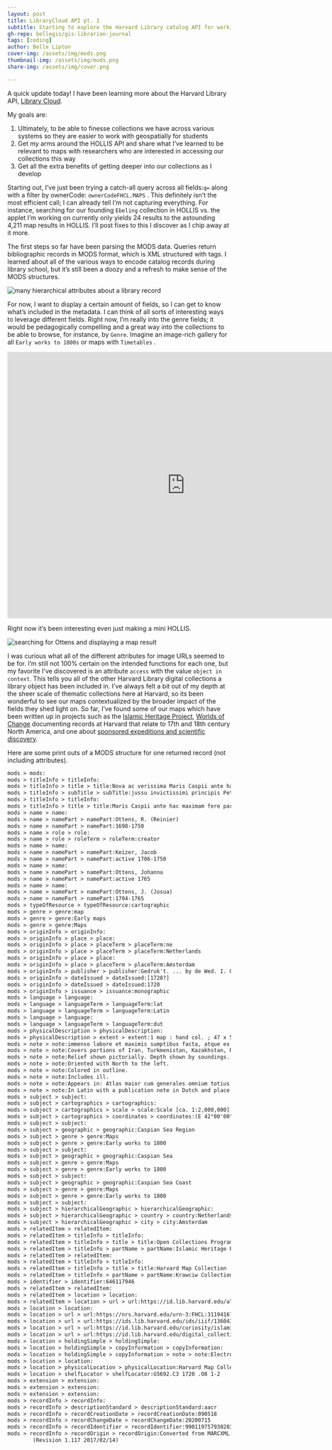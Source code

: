 ```yaml
---
layout: post
title: LibraryCloud API pt. 1
subtitle: Starting to explore the Harvard Library catalog API for working with maps
gh-repo: bellegis/gis-librarian-journal
tags: [coding]
author: Belle Lipton
cover-img: /assets/img/mods.png
thumbnail-img: /assets/img/mods.png
share-img: /assets/img/cover.png

---
```



A quick update today! I have been learning more about the Harvard Library API, [Library Cloud](https://harvardwiki.atlassian.net/wiki/spaces/LibraryStaffDoc/pages/43287734/LibraryCloud+APIs). 

My goals are:

1. Ultimately, to be able to finesse collections we have across various systems so they are easier to work with geospatially for students
2. Get my arms around the HOLLIS API and share what I’ve learned to be relevant to maps with researchers who are interested in accessing our collections this way
3. Get all the extra benefits of getting deeper into our collections as I develop

Starting out, I’ve just been trying a catch-all query across all fields:`q=` along with a filter by ownerCode: `ownerCodeFHCL.MAPS` . This definitely isn’t the most efficient call; I can already tell I’m not capturing everything. For instance, searching for our founding `Ebeling` collection in HOLLIS vs. the applet I’m working on currently only yields 24 results to the astounding 4,211 map results in HOLLIS. I’ll post fixes to this I discover as I chip away at it more.

The first steps so far have been parsing the MODS data. Queries return bibliographic records in MODS format, which is XML structured with tags. I learned about all of the various ways to encode catalog records during library school, but it’s still been a doozy and a refresh to make sense of the MODS structures.

![many hierarchical attributes about a library record](https://bellegis.github.io/gis-librarian-journal/assets/img/mods.png)

For now, I want to display a certain amount of fields, so I can get to know what’s included in the metadata. I can think of all sorts of interesting ways to leverage different fields. Right now, I’m really into the genre fields; it would be pedagogically compelling and a great way into the collections to be able to browse, for instance, by `Genre`. Imagine an image-rich gallery for all `Early works to 1800s` or maps with `Timetables` .

<iframe src="https://uv-v4.netlify.app/uv.html#?manifest=https://iiif.lib.harvard.edu/manifests/ids:482179709&c=0&m=0&cv=0&config=&locales=en-GB:English (GB),cy-GB:Cymraeg,fr-FR:Français (FR),pl-PL:Polski,sv-SE:Svenska&xywh=-246,-61,8180,5070&r=0" width="800" height="600" allowfullscreen frameborder="0"></iframe>

Right now it’s been interesting even just making a mini HOLLIS. 

![searching for Ottens and displaying a map result](https://bellegis.github.io/gis-librarian-journal/assets/img/search.gif)

I was curious what all of the different attributes for image URLs seemed to be for. I’m still not 100% certain on the intended functions for each one, but my favorite I’ve discovered is an attribute `access` with the value `object in context`. This tells you all of the other Harvard Library digital collections a library object has been included in. I’ve always felt a bit out of my depth at the sheer scale of thematic collections here at Harvard, so its been wonderful to see our maps contextualized by the broader impact of the fields they shed light on. So far, I’ve found some of our maps which have been written up in projects such as the [Islamic Heritage Project](https://curiosity.lib.harvard.edu/islamic-heritage-project?utm_source=library.harvard), [Worlds of Change](https://curiosity.lib.harvard.edu/worlds-of-change) documenting records at Harvard that relate to 17th and 18th century North America, and one about [sponsored expeditions and scientific discovery](https://library.harvard.edu/collections/expeditions-and-discoveries-sponsored-exploration-and-scientific-discovery-modern-age). 

Here are some print outs of a MODS structure for one returned record (not including attributes).


``` xml
mods > mods:
mods > titleInfo > titleInfo:
mods > titleInfo > title > title:Nova ac verissima Maris Caspii ante hac maximam fere partem nobis incogniti ac regionum adjacentium delineatio
mods > titleInfo > subTitle > subTitle:jussu invictissimi principis Petri Alexii fil. magni Russorum imperatoris
mods > titleInfo > titleInfo:
mods > titleInfo > title > title:Maris Caspii ante hac maximam fere partem nobis incogniti ac regionum adjacentium delineatio
mods > name > name:
mods > name > namePart > namePart:Ottens, R. (Reinier)
mods > name > namePart > namePart:1698-1750
mods > name > role > role:
mods > name > role > roleTerm > roleTerm:creator
mods > name > name:
mods > name > namePart > namePart:Keizer, Jacob
mods > name > namePart > namePart:active 1706-1750
mods > name > name:
mods > name > namePart > namePart:Ottens, Johanna
mods > name > namePart > namePart:active 1765
mods > name > name:
mods > name > namePart > namePart:Ottens, J. (Josua)
mods > name > namePart > namePart:1704-1765
mods > typeOfResource > typeOfResource:cartographic
mods > genre > genre:map
mods > genre > genre:Early maps
mods > genre > genre:Maps
mods > originInfo > originInfo:
mods > originInfo > place > place:
mods > originInfo > place > placeTerm > placeTerm:ne
mods > originInfo > place > placeTerm > placeTerm:Netherlands
mods > originInfo > place > place:
mods > originInfo > place > placeTerm > placeTerm:Amsterdam
mods > originInfo > publisher > publisher:Gedruk't. ... by de Wed. I. Ottens, op de Nieuwen Dyk in de Werelt kaart
mods > originInfo > dateIssued > dateIssued:[1720?]
mods > originInfo > dateIssued > dateIssued:1720
mods > originInfo > issuance > issuance:monographic
mods > language > language:
mods > language > languageTerm > languageTerm:lat
mods > language > languageTerm > languageTerm:Latin
mods > language > language:
mods > language > languageTerm > languageTerm:dut
mods > physicalDescription > physicalDescription:
mods > physicalDescription > extent > extent:1 map : hand col. ; 47 x 57 cm.
mods > note > note:immenso labore et maximis sumptibus facta, atque ex autographo in lucem edita per Reinerum Ottens geographum Amstelaedam ; Iacob Keyser sculp.
mods > note > note:Covers portions of Iran, Turkmenistan, Kazakhstan, Russia and Azerbaijan.
mods > note > note:Relief shown pictorially. Depth shown by soundings.
mods > note > note:Oriented with North to the left.
mods > note > note:Colored in outline.
mods > note > note:Includes ill.
mods > note > note:Appears in: Atlas maior cum generales omnium totius orbis regnorum rerumpubl. atque insularum tum particulares praecipuarum in iis provinciarum ducatuum comitatuum ceterarum que minorum regionum ac divisionum tabulas geographicas continens ex optimis ac novissimis quibusque variorum autorum tabulis collectus et eleganti ordine dispositus / Reiner Ottens. [1641-1729]. Vol. 7, map No. 23.
mods > note > note:In Latin with a publication note in Dutch and place names in Greek, Russian, Persian, Arabic, and Turkish in Latin script.
mods > subject > subject:
mods > subject > cartographics > cartographics:
mods > subject > cartographics > scale > scale:Scale [ca. 1:2,000,000]
mods > subject > cartographics > coordinates > coordinates:(E 42°00'00"--E 58°35'00"/N 47°55'00"--N 35°36'00").
mods > subject > subject:
mods > subject > geographic > geographic:Caspian Sea Region
mods > subject > genre > genre:Maps
mods > subject > genre > genre:Early works to 1800
mods > subject > subject:
mods > subject > geographic > geographic:Caspian Sea
mods > subject > genre > genre:Maps
mods > subject > genre > genre:Early works to 1800
mods > subject > subject:
mods > subject > geographic > geographic:Caspian Sea Coast
mods > subject > genre > genre:Maps
mods > subject > genre > genre:Early works to 1800
mods > subject > subject:
mods > subject > hierarchicalGeographic > hierarchicalGeographic:
mods > subject > hierarchicalGeographic > country > country:Netherlands
mods > subject > hierarchicalGeographic > city > city:Amsterdam
mods > relatedItem > relatedItem:
mods > relatedItem > titleInfo > titleInfo:
mods > relatedItem > titleInfo > title > title:Open Collections Program at Harvard University
mods > relatedItem > titleInfo > partName > partName:Islamic Heritage Project
mods > relatedItem > relatedItem:
mods > relatedItem > titleInfo > titleInfo:
mods > relatedItem > titleInfo > title > title:Harvard Map Collection
mods > relatedItem > titleInfo > partName > partName:Krawciw Collection
mods > identifier > identifier:646117946
mods > relatedItem > relatedItem:
mods > relatedItem > location > location:
mods > relatedItem > location > url > url:https://id.lib.harvard.edu/alma/990119757930203941/catalog
mods > location > location:
mods > location > url > url:https://nrs.harvard.edu/urn-3:FHCL:3119416?buttons=Y
mods > location > url > url:https://ids.lib.harvard.edu/ids/iiif/13604150/full/,150/0/default.jpg
mods > location > url > url:https://id.lib.harvard.edu/curiosity/islamic-heritage-project/40-990119757930203941
mods > location > url > url:https://id.lib.harvard.edu/digital_collections/990119757930203941
mods > location > holdingSimple > holdingSimple:
mods > location > holdingSimple > copyInformation > copyInformation:
mods > location > holdingSimple > copyInformation > note > note:Electronic reproduction. Cambridge, Mass. : Harvard College Library Digital Imaging Group, 2009. (Open Collections Program at Harvard University. Islamic Heritage Project). Copy digitized: XXXXX Library: [call no.].
mods > location > location:
mods > location > physicalLocation > physicalLocation:Harvard Map Collection, Harvard University
mods > location > shelfLocator > shelfLocator:G5692.C3 1720 .O8 1-2
mods > extension > extension:
mods > extension > extension:
mods > extension > extension:
mods > recordInfo > recordInfo:
mods > recordInfo > descriptionStandard > descriptionStandard:aacr
mods > recordInfo > recordCreationDate > recordCreationDate:090518
mods > recordInfo > recordChangeDate > recordChangeDate:20200715
mods > recordInfo > recordIdentifier > recordIdentifier:990119757930203941
mods > recordInfo > recordOrigin > recordOrigin:Converted from MARCXML to MODS version 3.6 using MARC21slim2MODS3-6.xsl
        (Revision 1.117 2017/02/14)

```